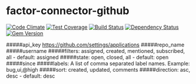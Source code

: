 factor-connector-github
======================
[![Code Climate](https://codeclimate.com/github/factor-io/connector-heroku/badges/gpa.svg)](https://codeclimate.com/github/factor-io/connector-heroku)
[![Test Coverage](https://codeclimate.com/github/factor-io/connector-github/badges/coverage.svg)](https://codeclimate.com/github/factor-io/connector-github)
[![Build Status](https://travis-ci.org/factor-io/connector-github.svg?branch=master)](https://travis-ci.org/factor-io/connector-github)
[![Dependency Status](https://gemnasium.com/factor-io/connector-heroku.svg)](https://gemnasium.com/factor-io/connector-heroku)
[![Gem Version](https://badge.fury.io/rb/factor-connector-heroku.svg)](http://badge.fury.io/rb/factor-connector-heroku)

#####api_key https://github.com/settings/applications
#####repo_name
#####username
#####filters: assigned, created, mentioned, subscribed, all - default: assigned
#####state: open, closed, all - default: open
#####since
#####labels: A list of comma separated label names. Example: bug,ui,@high
#####sort: created, updated, comments
#####direction: asc, desc - default: desc

